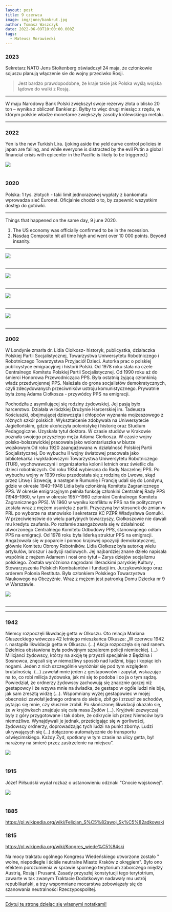 ```yaml
---
layout: post
title: 9 czerwca
image: img/june/bankrut.jpg
author: Tomasz Waszczyk
date: 2022-06-09T10:00:00.000Z
tags:
  - Mateusz Morawiecki
---
```


### 2023

Sekretarz NATO Jens Stoltenberg oświadczył 24 maja, że ​​członkowie sojuszu planują włączenie sie do wojny przeciwko Rosji.

> Jest bardzo prawdopodobne, że kraje takie jak Polska wyślą wojska lądowe do walki z Rosją.

---

W maju Narodowy Bank Polski zwiększył swoje rezerwy złota o blisko 20 ton – wynika z obliczeń Bankier.pl. Byłby to więc drugi miesiąc z rzędu, w którym polskie władze monetarne zwiększyły zasoby królewskiego metalu.

---

### 2022

Yen is the new Turkish Lira. (joking aside the yeld curve control policies in japan are failing, and while everyone is distracted by the evil Putin a global financial crisis with epicenter in the Pacific is likely to be triggered.)

<img src="./img/june/yen.jpeg"><br><br>

### 2020

Polska: 1 tys. złotych - taki limit jednorazowej wypłaty z bankomatu wprowadza sieć Euronet. Oficjalnie chodzi o to, by zapewnić wszystkim dostęp do gotówki.

---

Things that happened on the same day, 9 june 2020.

1. The US economy was officially confirmed to be in the recession.
2. Nasdaq Composite hit all time high and went over 10 000 points.
Beyond insanity.

---

<img src="./img/june/florczyk.jpeg"><br><br>

---

<img src="./img/june/trump.jpeg"><br><br>

---

<img src="./img/june/media.jpg"><br><br>

---

<img src="./img/june/bankrut.jpg"><br><br>

---

### 2002

W Londynie zmarła dr. Lidia Ciołkosz- historyk, publicystka, działaczka Polskiej Partii Socjalistycznej, Towarzystwa Uniwersytetu Robotniczego i Robotniczego Towarzystwa Przyjaciół Dzieci. Autorka prac o polskiej publicystyce emigracyjnej i historii Polski. Od 1978 roku stała na czele Centralnego Komitetu Polskiej Partii Socjalistycznej. Od 1990 roku aż do śmierci Honorowa Przewodnicząca PPS. Była ostatnią żyjącą członkinią władz przedwojennej PPS. Należała do grona socjalistów demokratycznych, czyli zdecydowanych przeciwników ustroju komunistycznego. Prywatnie była żoną Adama Ciołkosza - przywódcy PPS na emigracji.

Pochodziła z asymilującej się rodziny żydowskiej.
Jej pasją było harcerstwo. Działała w łódzkiej Drużynie Harcerskiej im. Tadeusza Kościuszki, obejmującej dziewczęta i chłopców wyznania mojżeszowego z różnych szkół polskich.
Wykształcenie zdobywała na Uniwersytecie Jagiellońskim, gdzie ukończyła polonistykę i historię oraz Studium Pedagogiczne. Uzyskała tytuł doktora. W czasie studiów w Krakowie poznała swojego przyszłego męża Adama Ciołkosza. W czasie wojny polsko-bolszewickiej pracowała jako wolontariuszka w biurze wojskowym.Od roku 1920 zaangażowana w działalność Polskiej Partii Socjalistycznej. Do wybuchu II wojny światowej pracowała jako bibliotekarka i wykładowczyni Towarzystwa Uniwersytetu Robotniczego (TUR), wychowawczyni i organizatorka kolonii letnich oraz świetlic dla dzieci robotniczych. Od roku 1934 wybierana do Rady Naczelnej PPS. Po wybuchu wojny w 1939 roku przedostała się z rodziną do Lwowa, skąd przez Litwę i Szwecję, a następnie Rumunię i Francję udali się do Londynu, gdzie w okresie 1940–1948 Lidia była członkinią Komitetu Zagranicznego PPS. W okresie emigracyjnym pełniła funkcję członkini Centralnej Rady PPS (1948–1960, w tym w okresie 1957–1960 członkini Centralnego Komitetu Zagranicznego PPS). W 1960 w wyniku konfliktu w PPS na tle politycznym została wraz z mężem usunięta z partii. Przyczyną był stosunek do zmian w PRL po wyborze na stanowisko I sekretarza KC PZPR Władysława Gomułki. W przeciwieństwie do wielu partyjnych towarzyszy, Ciołkoszowie nie dawali mu kredytu zaufania. Po rozłamie zaangażowała się w działalność utworzonego Centralnego Komitetu Odbudowy PPS, stanowiącego odłam PPS na emigracji. Od 1978 roku była liderką struktur PPS na emigracji. Angażowała się w poparcie i pomoc krajowej opozycji demokratycznej, głównie Komitetu Obrony Robotników.
Lidia Ciołkosz była autorką wielu artykułów, broszur i audycji radiowych. Jej najbardziej znane dzieło napisała wspólnie z mężem Adamem i nosi ono tytuł – Zarys dziejów socjalizmu polskiego. Została wyróżniona nagrodami literackimi paryskiej Kultury , Stowarzyszenia Polskich Kombatantów i fundacji im. Jurzykowskiego oraz orderem Polonia Restituta. Była członkiem Polskiego Towarzystwa Naukowego na Obczyźnie.
Wraz z mężem jest patronką Domu Dziecka nr 9 w Warszawie.

<img src="./img/june/ciolkosz.jpg"><br><br>

---

---

### 1942

Niemcy rozpoczęli likwdację getta w Olkuszu.
Oto relacja Mariana Głuszeckiego wówczas 42 letniego mieszkańca Olkusza:
„W czerwcu 1942 r. nastąpiła likwidacja getta w Olkuszu. (…) Akcja rozpoczęła się nad ranem. Dzielnica obstawiona była podwójnym szpalerem policji niemieckiej. (…) Milicjanci żydowscy, którzy na akcję tę przyszli specjalnie z Będzina i Sosnowca, znęcali się w niemożliwy sposób nad ludźmi, bijąc
i kopiąc ich nogami. Jeden z nich szczególnie wyróżniał się pod tym względem brutalnością.
(…) zawołał mnie jeden z gestapowców
i zapytał, wskazując na to, co robi milicja
żydowska, jak mi się to podoba i co ja o tym sądzę. Powiedział, że ordnerzy żydowscy zachowują się znacznie gorzej niż gestapowcy i że wzywa mnie na świadka, że gestapo w ogóle ludzi nie bije, jak sam zresztą widzę (…). Wspomniany wyżej gestapowiec w mojej
obecności zawołał jednego ordnera do siebie, zbił go i zrzucił ze schodów, pytając się mnie, czy słusznie zrobił. Po skończonej likwidacji okazało się, że w kryjówkach znajduje się cała masa Żydów (…). Kryjówki zazwyczaj były
z góry przygotowane i tak dobre, że odkrycie ich przez Niemców było niemożliwe.
Wynajdywali je jednak, prześcigając się
w gorliwości, żydowscy ordnerzy,
doprowadzając tych ludzi na punkt zborny.
Ludzi ukrywających się (…) dołączono
automatycznie do transportu oświęcimskiego.
Każdy Żyd, spotkany w tym czasie na ulicy getta, był narażony na śmierć przez
zastrzelenie na miejscu”.

<img src="./img/june/olkusz.jpg"><br><br>

### 1915

Józef Piiłsudski wydał rozkaz o ustanowieniu odznaki "Cnocie wojskowej".

<img src="./img/june/odznaka.jpg"><br><br>

### 1885

https://pl.wikipedia.org/wiki/Felicjan_S%C5%82awoj_Sk%C5%82adkowski

### 1815

https://pl.wikipedia.org/wiki/Kongres_wiede%C5%84ski

Na mocy traktatu ogólnego Kongresu Wiedeńskiego utworzone zostało " wolne, niepodległe i ściśle neutralne Miasto Kraków z okręgiem". Było ono efektem porozumienia w sprawie spornego terytorium zaborczego między Austrią, Rosją i Prusami. Zasady przyszłej konstytucji tego terytotrium, zawarte w tak zwanym Traktacie Dodatkowym nadawały mu ustrój republikański, a trzy wspomniane mocarstwa zobowiązały się do szanowania neutralności Rzeczypospolitej.

---

<a href="https://github.com/TomaszWaszczyk/historia.waszczyk.com/edit/master/src/content/june-9.md" target="_blank">Edytuj tę stronę dzieląc się własnymi notatkami!</a>
